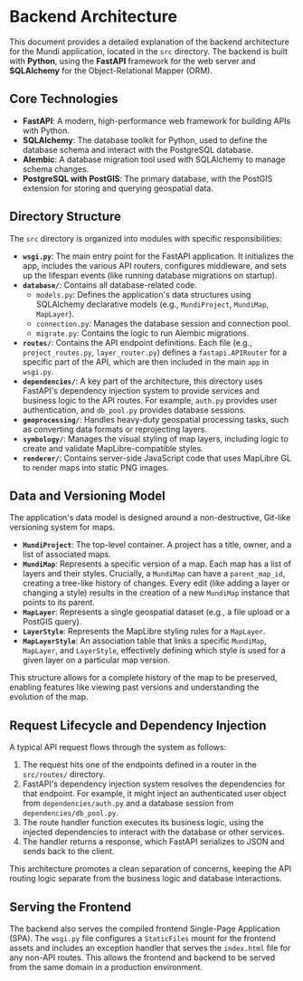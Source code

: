 # Backend Architecture

This document provides a detailed explanation of the backend architecture for the Mundi application, located in the `src` directory. The backend is built with **Python**, using the **FastAPI** framework for the web server and **SQLAlchemy** for the Object-Relational Mapper (ORM).

## Core Technologies

-   **FastAPI**: A modern, high-performance web framework for building APIs with Python.
-   **SQLAlchemy**: The database toolkit for Python, used to define the database schema and interact with the PostgreSQL database.
-   **Alembic**: A database migration tool used with SQLAlchemy to manage schema changes.
-   **PostgreSQL with PostGIS**: The primary database, with the PostGIS extension for storing and querying geospatial data.

## Directory Structure

The `src` directory is organized into modules with specific responsibilities:

-   **`wsgi.py`**: The main entry point for the FastAPI application. It initializes the app, includes the various API routers, configures middleware, and sets up the lifespan events (like running database migrations on startup).
-   **`database/`**: Contains all database-related code.
    -   `models.py`: Defines the application's data structures using SQLAlchemy declarative models (e.g., `MundiProject`, `MundiMap`, `MapLayer`).
    -   `connection.py`: Manages the database session and connection pool.
    -   `migrate.py`: Contains the logic to run Alembic migrations.
-   **`routes/`**: Contains the API endpoint definitions. Each file (e.g., `project_routes.py`, `layer_router.py`) defines a `fastapi.APIRouter` for a specific part of the API, which are then included in the main `app` in `wsgi.py`.
-   **`dependencies/`**: A key part of the architecture, this directory uses FastAPI's dependency injection system to provide services and business logic to the API routes. For example, `auth.py` provides user authentication, and `db_pool.py` provides database sessions.
-   **`geoprocessing/`**: Handles heavy-duty geospatial processing tasks, such as converting data formats or reprojecting layers.
-   **`symbology/`**: Manages the visual styling of map layers, including logic to create and validate MapLibre-compatible styles.
-   **`renderer/`**: Contains server-side JavaScript code that uses MapLibre GL to render maps into static PNG images.

## Data and Versioning Model

The application's data model is designed around a non-destructive, Git-like versioning system for maps.

-   **`MundiProject`**: The top-level container. A project has a title, owner, and a list of associated maps.
-   **`MundiMap`**: Represents a specific version of a map. Each map has a list of layers and their styles. Crucially, a `MundiMap` can have a `parent_map_id`, creating a tree-like history of changes. Every edit (like adding a layer or changing a style) results in the creation of a new `MundiMap` instance that points to its parent.
-   **`MapLayer`**: Represents a single geospatial dataset (e.g., a file upload or a PostGIS query).
-   **`LayerStyle`**: Represents the MapLibre styling rules for a `MapLayer`.
-   **`MapLayerStyle`**: An association table that links a specific `MundiMap`, `MapLayer`, and `LayerStyle`, effectively defining which style is used for a given layer on a particular map version.

This structure allows for a complete history of the map to be preserved, enabling features like viewing past versions and understanding the evolution of the map.

## Request Lifecycle and Dependency Injection

A typical API request flows through the system as follows:

1.  The request hits one of the endpoints defined in a router in the `src/routes/` directory.
2.  FastAPI's dependency injection system resolves the dependencies for that endpoint. For example, it might inject an authenticated user object from `dependencies/auth.py` and a database session from `dependencies/db_pool.py`.
3.  The route handler function executes its business logic, using the injected dependencies to interact with the database or other services.
4.  The handler returns a response, which FastAPI serializes to JSON and sends back to the client.

This architecture promotes a clean separation of concerns, keeping the API routing logic separate from the business logic and database interactions.

## Serving the Frontend

The backend also serves the compiled frontend Single-Page Application (SPA). The `wsgi.py` file configures a `StaticFiles` mount for the frontend assets and includes an exception handler that serves the `index.html` file for any non-API routes. This allows the frontend and backend to be served from the same domain in a production environment.
